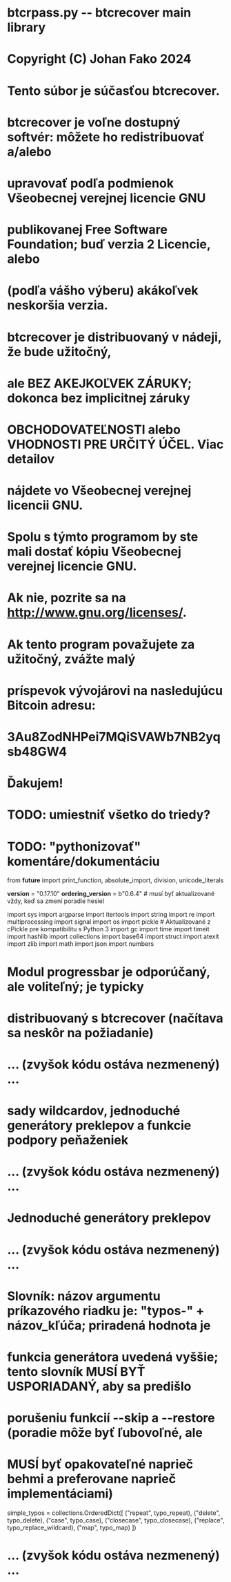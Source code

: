 # btcrpass.py -- btcrecover main library
# Copyright (C) Johan Fako 2024
#
# Tento súbor je súčasťou btcrecover.
#
# btcrecover je voľne dostupný softvér: môžete ho redistribuovať a/alebo
# upravovať podľa podmienok Všeobecnej verejnej licencie GNU
# publikovanej Free Software Foundation; buď verzia 2 Licencie, alebo
# (podľa vášho výberu) akákoľvek neskoršia verzia.
#
# btcrecover je distribuovaný v nádeji, že bude užitočný,
# ale BEZ AKEJKOĽVEK ZÁRUKY; dokonca bez implicitnej záruky
# OBCHODOVATEĽNOSTI alebo VHODNOSTI PRE URČITÝ ÚČEL. Viac detailov
# nájdete vo Všeobecnej verejnej licencii GNU.
#
# Spolu s týmto programom by ste mali dostať kópiu Všeobecnej verejnej licencie GNU.
# Ak nie, pozrite sa na http://www.gnu.org/licenses/.

# Ak tento program považujete za užitočný, zvážte malý
# príspevok vývojárovi na nasledujúcu Bitcoin adresu:
#
#           3Au8ZodNHPei7MQiSVAWb7NB2yqsb48GW4
#
#                      Ďakujem!

# TODO: umiestniť všetko do triedy?
# TODO: "pythonizovať" komentáre/dokumentáciu

from __future__ import print_function, absolute_import, division, unicode_literals

__version__ = "0.17.10"
__ordering_version__ = b"0.6.4"  # musí byť aktualizované vždy, keď sa zmení poradie hesiel

import sys
import argparse
import itertools
import string
import re
import multiprocessing
import signal
import os
import pickle  # Aktualizované z cPickle pre kompatibilitu s Python 3
import gc
import time
import timeit
import hashlib
import collections
import base64
import struct
import atexit
import zlib
import math
import json
import numbers

# Modul progressbar je odporúčaný, ale voliteľný; je typicky
# distribuovaný s btcrecover (načítava sa neskôr na požiadanie)

# ... (zvyšok kódu ostáva nezmenený) ...

# sady wildcardov, jednoduché generátory preklepov a funkcie podpory peňaženiek

# ... (zvyšok kódu ostáva nezmenený) ...

# Jednoduché generátory preklepov
# ... (zvyšok kódu ostáva nezmenený) ...

# Slovník: názov argumentu príkazového riadku je: "typos-" + názov_kľúča; priradená hodnota je
# funkcia generátora uvedená vyššie; tento slovník MUSÍ BYŤ USPORIADANÝ, aby sa predišlo
# porušeniu funkcií --skip a --restore (poradie môže byť ľubovoľné, ale
# MUSÍ byť opakovateľné naprieč behmi a preferovane naprieč implementáciami)
simple_typos = collections.OrderedDict([
    ("repeat", typo_repeat),
    ("delete", typo_delete),
    ("case", typo_case),
    ("closecase", typo_closecase),
    ("replace", typo_replace_wildcard),
    ("map", typo_map)
])

# ... (zvyšok kódu ostáva nezmenený) ...

